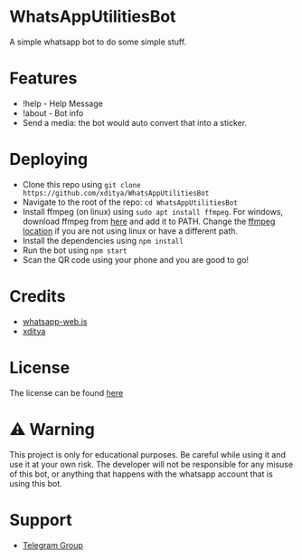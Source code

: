 # WhatsAppUtilitiesBot

A simple whatsapp bot to do some simple stuff.

# Features

- !help - Help Message
- !about - Bot info
- Send a media: the bot would auto convert that into a sticker.

# Deploying

- Clone this repo using
  `git clone https://github.com/xditya/WhatsAppUtilitiesBot`
- Navigate to the root of the repo: `cd WhatsAppUtilitiesBot`
- Install ffmpeg (on linux) using `sudo apt install ffmpeg`. For windows,
  download ffmpeg from [here](https://ffmpeg.org/download.html) and add it to
  PATH. Change the [ffmpeg location](./main.js#L45) if you are not using linux
  or have a different path.
- Install the dependencies using `npm install`
- Run the bot using `npm start`
- Scan the QR code using your phone and you are good to go!

# Credits

- [whatsapp-web.js](https://wwebjs.dev)
- [xditya](https://github.com/xditya)

# License

The license can be found [here](./LICENSE)

# ⚠️ Warning

This project is only for educational purposes. Be careful while using it and use
it at your own risk. The developer will not be responsible for any misuse of
this bot, or anything that happens with the whatsapp account that is using this
bot.

# Support

- [Telegram Group](https://t.me/BotzHubChat)
